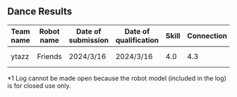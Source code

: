 ## Dance Results

|  Team name       | Robot name     | Date of submission | Date of qualification | Skill | Connection | Expression | Choregrapy | Music sync | Realtime-factor| Comment                   | Materials |
| ----             | ----           | ----               | ----                  | ----  | ----       | ----       | ----       | ----       | ----           | ----                      | ----      |
|  ytazz           | Friends        | 2024/3/16          | 2024/3/16             | 4.0   | 4.3        | 3.6        | 3.6        | 4.1        | 2.33           | *1 | <a href="https://drive.google.com/file/d/1iLLEUgY5hOV3E0-D0rSBqhtlbPiCqhqC/view?usp=sharing">[video]</a> <a href="https://drive.google.com/file/d/1uOytJrLNLfVDfQS_KCCu5wSJKU-QWV04/view?usp=sharing">[slides]</a> |

*1 Log cannot be made open because the robot model (included in the log) is for closed use only.
